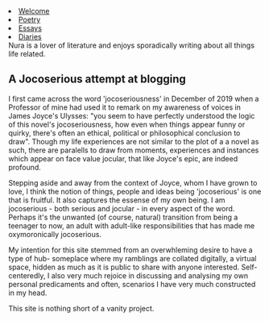   <li><a href="#welcome">Welcome</a></li>

  <li><a href="#poetry">Poetry</a></li>

  <!--  currently this one isn't linked to any section -->
  <li><a href="#Essays">Essays</a></li>

  <li><a href="#diaries">Diaries</a></li>

<title>Nura Haji</title>
<description>Nura is a lover of literature and enjoys sporadically writing about all things life related.</description>


## A Jocoserious attempt at blogging

I first came across the word 'jocoseriousness' in December of 2019 when a Professor of mine had used it to remark on my awareness of voices in James Joyce's Ulysses: "you seem to have perfectly understood the logic of this novel's jocoseriousness, how even when things appear funny or quirky, there's often an ethical, political or philosophical conclusion to draw". Though my life experiences are not similar to the plot of a a novel as such, there are paralells to draw from moments, experiences and instances which appear on face value jocular, that like Joyce's epic, are indeed profound. 

Stepping aside and away from the context of Joyce, whom I have grown to love, I think the notion of things, people and ideas being 'jocoserious' is one that is fruitful. It also captures the essense of my own being. I am jocoserious - both serious and jocular - in every aspect of the word. Perhaps it's the unwanted (of course, natural) transition from being a teenager to now, an adult with adult-like responsibilities that has made me oxymoronically jocoserious. 

My intention for this site stemmed from an overwhleming desire to have a type of hub- someplace where my ramblings are collated digitally, a virtual space, hidden as much as it is public to share with anyone interested. Self-centeredly, I also very much rejoice in discussing and analysing my own personal predicaments and often, scenarios I have very much constructed in my head. 

This site is nothing short of a vanity project.  

